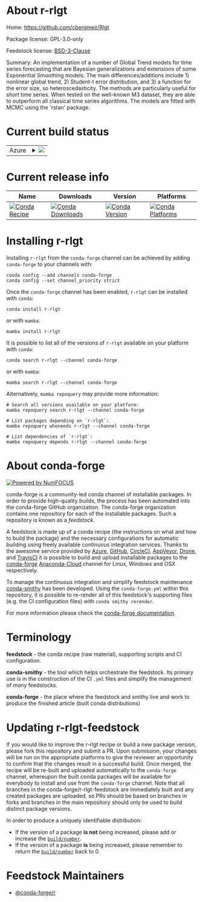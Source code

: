 About r-rlgt
============

Home: https://github.com/cbergmeir/Rlgt

Package license: GPL-3.0-only

Feedstock license: [BSD-3-Clause](https://github.com/conda-forge/r-rlgt-feedstock/blob/main/LICENSE.txt)

Summary: An implementation of a number of Global Trend models for time series forecasting that are Bayesian generalizations and extensions of some Exponential Smoothing models. The main differences/additions include 1) nonlinear global trend, 2) Student-t error distribution, and 3) a function for the error size, so heteroscedasticity. The methods are particularly useful for short time series. When tested on the well-known M3 dataset, they are able to outperform all classical time series algorithms. The models are fitted with MCMC using the 'rstan' package.

Current build status
====================


<table>
    
  <tr>
    <td>Azure</td>
    <td>
      <details>
        <summary>
          <a href="https://dev.azure.com/conda-forge/feedstock-builds/_build/latest?definitionId=12758&branchName=main">
            <img src="https://dev.azure.com/conda-forge/feedstock-builds/_apis/build/status/r-rlgt-feedstock?branchName=main">
          </a>
        </summary>
        <table>
          <thead><tr><th>Variant</th><th>Status</th></tr></thead>
          <tbody><tr>
              <td>linux_64_r_base4.1</td>
              <td>
                <a href="https://dev.azure.com/conda-forge/feedstock-builds/_build/latest?definitionId=12758&branchName=main">
                  <img src="https://dev.azure.com/conda-forge/feedstock-builds/_apis/build/status/r-rlgt-feedstock?branchName=main&jobName=linux&configuration=linux_64_r_base4.1" alt="variant">
                </a>
              </td>
            </tr><tr>
              <td>linux_64_r_base4.2</td>
              <td>
                <a href="https://dev.azure.com/conda-forge/feedstock-builds/_build/latest?definitionId=12758&branchName=main">
                  <img src="https://dev.azure.com/conda-forge/feedstock-builds/_apis/build/status/r-rlgt-feedstock?branchName=main&jobName=linux&configuration=linux_64_r_base4.2" alt="variant">
                </a>
              </td>
            </tr><tr>
              <td>osx_64_r_base4.1</td>
              <td>
                <a href="https://dev.azure.com/conda-forge/feedstock-builds/_build/latest?definitionId=12758&branchName=main">
                  <img src="https://dev.azure.com/conda-forge/feedstock-builds/_apis/build/status/r-rlgt-feedstock?branchName=main&jobName=osx&configuration=osx_64_r_base4.1" alt="variant">
                </a>
              </td>
            </tr><tr>
              <td>osx_64_r_base4.2</td>
              <td>
                <a href="https://dev.azure.com/conda-forge/feedstock-builds/_build/latest?definitionId=12758&branchName=main">
                  <img src="https://dev.azure.com/conda-forge/feedstock-builds/_apis/build/status/r-rlgt-feedstock?branchName=main&jobName=osx&configuration=osx_64_r_base4.2" alt="variant">
                </a>
              </td>
            </tr>
          </tbody>
        </table>
      </details>
    </td>
  </tr>
</table>

Current release info
====================

| Name | Downloads | Version | Platforms |
| --- | --- | --- | --- |
| [![Conda Recipe](https://img.shields.io/badge/recipe-r--rlgt-green.svg)](https://anaconda.org/conda-forge/r-rlgt) | [![Conda Downloads](https://img.shields.io/conda/dn/conda-forge/r-rlgt.svg)](https://anaconda.org/conda-forge/r-rlgt) | [![Conda Version](https://img.shields.io/conda/vn/conda-forge/r-rlgt.svg)](https://anaconda.org/conda-forge/r-rlgt) | [![Conda Platforms](https://img.shields.io/conda/pn/conda-forge/r-rlgt.svg)](https://anaconda.org/conda-forge/r-rlgt) |

Installing r-rlgt
=================

Installing `r-rlgt` from the `conda-forge` channel can be achieved by adding `conda-forge` to your channels with:

```
conda config --add channels conda-forge
conda config --set channel_priority strict
```

Once the `conda-forge` channel has been enabled, `r-rlgt` can be installed with `conda`:

```
conda install r-rlgt
```

or with `mamba`:

```
mamba install r-rlgt
```

It is possible to list all of the versions of `r-rlgt` available on your platform with `conda`:

```
conda search r-rlgt --channel conda-forge
```

or with `mamba`:

```
mamba search r-rlgt --channel conda-forge
```

Alternatively, `mamba repoquery` may provide more information:

```
# Search all versions available on your platform:
mamba repoquery search r-rlgt --channel conda-forge

# List packages depending on `r-rlgt`:
mamba repoquery whoneeds r-rlgt --channel conda-forge

# List dependencies of `r-rlgt`:
mamba repoquery depends r-rlgt --channel conda-forge
```


About conda-forge
=================

[![Powered by
NumFOCUS](https://img.shields.io/badge/powered%20by-NumFOCUS-orange.svg?style=flat&colorA=E1523D&colorB=007D8A)](https://numfocus.org)

conda-forge is a community-led conda channel of installable packages.
In order to provide high-quality builds, the process has been automated into the
conda-forge GitHub organization. The conda-forge organization contains one repository
for each of the installable packages. Such a repository is known as a *feedstock*.

A feedstock is made up of a conda recipe (the instructions on what and how to build
the package) and the necessary configurations for automatic building using freely
available continuous integration services. Thanks to the awesome service provided by
[Azure](https://azure.microsoft.com/en-us/services/devops/), [GitHub](https://github.com/),
[CircleCI](https://circleci.com/), [AppVeyor](https://www.appveyor.com/),
[Drone](https://cloud.drone.io/welcome), and [TravisCI](https://travis-ci.com/)
it is possible to build and upload installable packages to the
[conda-forge](https://anaconda.org/conda-forge) [Anaconda-Cloud](https://anaconda.org/)
channel for Linux, Windows and OSX respectively.

To manage the continuous integration and simplify feedstock maintenance
[conda-smithy](https://github.com/conda-forge/conda-smithy) has been developed.
Using the ``conda-forge.yml`` within this repository, it is possible to re-render all of
this feedstock's supporting files (e.g. the CI configuration files) with ``conda smithy rerender``.

For more information please check the [conda-forge documentation](https://conda-forge.org/docs/).

Terminology
===========

**feedstock** - the conda recipe (raw material), supporting scripts and CI configuration.

**conda-smithy** - the tool which helps orchestrate the feedstock.
                   Its primary use is in the construction of the CI ``.yml`` files
                   and simplify the management of *many* feedstocks.

**conda-forge** - the place where the feedstock and smithy live and work to
                  produce the finished article (built conda distributions)


Updating r-rlgt-feedstock
=========================

If you would like to improve the r-rlgt recipe or build a new
package version, please fork this repository and submit a PR. Upon submission,
your changes will be run on the appropriate platforms to give the reviewer an
opportunity to confirm that the changes result in a successful build. Once
merged, the recipe will be re-built and uploaded automatically to the
`conda-forge` channel, whereupon the built conda packages will be available for
everybody to install and use from the `conda-forge` channel.
Note that all branches in the conda-forge/r-rlgt-feedstock are
immediately built and any created packages are uploaded, so PRs should be based
on branches in forks and branches in the main repository should only be used to
build distinct package versions.

In order to produce a uniquely identifiable distribution:
 * If the version of a package **is not** being increased, please add or increase
   the [``build/number``](https://docs.conda.io/projects/conda-build/en/latest/resources/define-metadata.html#build-number-and-string).
 * If the version of a package **is** being increased, please remember to return
   the [``build/number``](https://docs.conda.io/projects/conda-build/en/latest/resources/define-metadata.html#build-number-and-string)
   back to 0.

Feedstock Maintainers
=====================

* [@conda-forge/r](https://github.com/conda-forge/r/)


